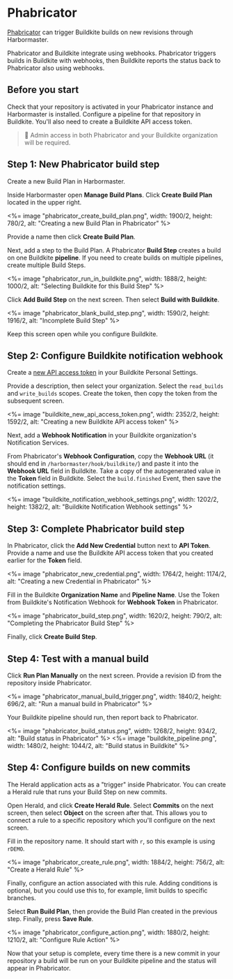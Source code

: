 # Phabricator

[Phabricator](https://phacility.com/phabricator/) can trigger Buildkite builds on new revisions through Harbormaster.

Phabricator and Buildkite integrate using webhooks. Phabricator triggers builds in Buildkite with webhooks, then Buildkite reports the status back to Phabricator also using webhooks.

## Before you start

Check that your repository is activated in your Phabricator instance and
Harbormaster is installed. Configure a pipeline for that repository in Buildkite. You'll also need to create a Buildkite API access token.

>📘
> Admin access in both Phabricator and your Buildkite organization will be required.

## Step 1: New Phabricator build step

Create a new Build Plan in Harbormaster.

Inside Harbormaster open **Manage Build Plans**. Click **Create Build Plan** located in the upper right.

<%= image "phabricator_create_build_plan.png", width: 1900/2, height: 780/2, alt: "Creating a new Build Plan in Phabricator" %>

Provide a name then click **Create Build Plan**.

Next, add a step to the Build Plan. A Phabricator **Build Step** creates a build on one Buildkite **pipeline**. If you need to create builds on multiple pipelines, create multiple Build Steps.

<%= image "phabricator_run_in_buildkite.png", width: 1888/2, height: 1000/2, alt: "Selecting Buildkite for this Build Step" %>

Click **Add Build Step** on the next screen. Then select **Build with Buildkite**.

<%= image "phabricator_blank_build_step.png", width: 1590/2, height: 1916/2, alt: "Incomplete Build Step" %>

Keep this screen open while you configure Buildkite.

## Step 2: Configure Buildkite notification webhook

Create a [new API access token](https://buildkite.com/user/api-access-tokens/new) in your Buildkite Personal Settings.

Provide a description, then select your organization. Select the `read_builds` and `write_builds` scopes. Create the token, then copy the token from the subsequent screen.

<%= image "buildkite_new_api_access_token.png", width: 2352/2, height: 1592/2, alt: "Creating a new Buildkite API access token" %>

Next, add a **Webhook Notification** in your Buildkite organization's Notification Services.

From Phabricator's **Webhook Configuration**, copy the **Webhook URL** (it should end in `/harbormaster/hook/buildkite/`) and paste it into the **Webhook URL** field in Buildkite. Take a copy of the autogenerated value in the **Token** field in Buildkite. Select the `build.finished` Event, then save the notification settings.

<%= image "buildkite_notification_webhook_settings.png", width: 1202/2, height: 1382/2, alt: "Buildkite Notification Webhook settings" %>

## Step 3: Complete Phabricator build step

In Phabricator, click the **Add New Credential** button next to **API Token**. Provide a name and use the Buildkite API access token that you created earlier for the **Token** field.

<%= image "phabricator_new_credential.png", width: 1764/2, height: 1174/2, alt: "Creating a new Credential in Phabricator" %>

Fill in the Buildkite **Organization Name** and **Pipeline Name**. Use the Token
from Buildkite's Notification Webhook for **Webhook Token** in Phabricator.

<%= image "phabricator_build_step.png", width: 1620/2, height: 790/2, alt: "Completing the Phabricator Build Step" %>

Finally, click **Create Build Step**.

## Step 4: Test with a manual build

Click **Run Plan Manually** on the next screen. Provide a revision ID from the repository inside Phabricator.

<%= image "phabricator_manual_build_trigger.png", width: 1840/2, height: 696/2, alt: "Run a manual build in Phabricator" %>

Your Buildkite pipeline should run, then report back to Phabricator.

<%= image "phabricator_build_status.png", width: 1268/2, height: 934/2, alt: "Build status in Phabricator" %>
<%= image "buildkite_pipeline.png", width: 1480/2, height: 1044/2, alt: "Build status in Buildkite" %>

## Step 4: Configure builds on new commits

The Herald application acts as a "trigger" inside Phabricator. You can create a Herald rule that runs your Build Step on new commits.

Open Herald, and click **Create Herald Rule**. Select **Commits** on the next
screen, then select **Object** on the screen after that. This allows you to connect a rule to a specific repository which you'll configure on the next screen.

Fill in the repository name. It should start with `r`, so this example is using `rDEMO`.

<%= image "phabricator_create_rule.png", width: 1884/2, height: 756/2, alt: "Create a Herald Rule" %>

Finally, configure an action associated with this rule. Adding conditions is optional, but you could use this to, for example, limit builds to specific branches.

Select **Run Build Plan**, then provide the Build Plan created in the previous step. Finally, press **Save Rule**.

<%= image "phabricator_configure_action.png", width: 1880/2, height: 1210/2, alt: "Configure Rule Action" %>

Now that your setup is complete, every time there is a new commit in your repository a build will be run on your Buildkite pipeline and the status will appear in Phabricator.

[phabricator]: https://phacility.com/phabricator/
